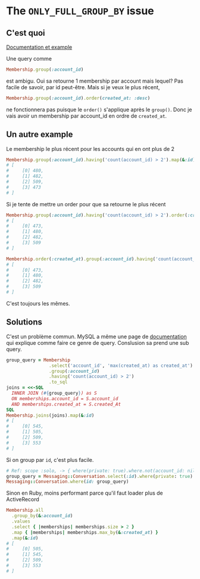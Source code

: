 # The `ONLY_FULL_GROUP_BY` issue

## C'est quoi

[Documentation et example](https://www.percona.com/blog/2019/05/13/solve-query-failures-regarding-only_full_group_by-sql-mode/)

Une query comme

```ruby
Membership.group(:account_id)
```

est ambigu. Oui sa retourne 1 membership par account mais lequel? Pas facile de savoir, par id peut-être. Mais si je veux le plus récent, 

```ruby
Membership.group(:account_id).order(created_at: :desc)
```

ne fonctionnera pas puisque le `order()` s'applique après le `group()`. Donc je vais avoir un membership par account_id
en ordre de `created_at`.

## Un autre example

Le membership le plus récent pour les accounts qui en ont plus de 2

```ruby
Membership.group(:account_id).having('count(account_id) > 2').map(&:id)
# [
#     [0] 480,
#     [1] 482,
#     [2] 509,
#     [3] 473
# ]
```

Si je tente de mettre un order pour que sa retourne le plus récent

```ruby
Membership.group(:account_id).having('count(account_id) > 2').order(:created_at).map(&:id)
# [
#     [0] 473,
#     [1] 480,
#     [2] 482,
#     [3] 509
# ]
```

```ruby
Membership.order(:created_at).group(:account_id).having('count(account_id) > 2').map(&:id)
# [
#     [0] 473,
#     [1] 480,
#     [2] 482,
#     [3] 509
# ]
```

C'est toujours les mêmes.


## Solutions

C'est un problème commun. MySQL a même une page de [documentation](https://dev.mysql.com/doc/refman/5.6/en/example-maximum-column-group-row.html)
 qui explique comme faire ce genre de query. Conslusion sa prend une sub query.


```ruby
group_query = Membership
                .select('account_id', 'max(created_at) as created_at')
                .group(:account_id)
                .having('count(account_id) > 2')
                .to_sql
joins = <<-SQL
  INNER JOIN (#{group_query}) as S
  ON memberships.account_id = S.account_id
  AND memberships.created_at = S.created_At
SQL
Membership.joins(joins).map(&:id)
# [
#     [0] 545,
#     [1] 505,
#     [2] 509,
#     [3] 553
# ]
```

Si on group par `id`, c'est plus facile.

```ruby
# Ref: scope :solo, -> { where(private: true).where.not(account_id: nil).joins(:conversers).group(:id).having('count(mess__conversers.id) = 1') }
group_query = Messaging::Conversation.select(:id).where(private: true).where.not(account_id: nil).joins(:conversers).group(:id).having('count(mess__conversers.id) = 1')
Messaging::Conversation.where(id: group_query)
```

Sinon en Ruby, moins performant parce qu'il faut loader plus de ActiveRecord

```ruby
Membership.all
  .group_by(&:account_id)
  .values
  .select { |memberships| memberships.size > 2 }
  .map { |memberships| memberships.max_by(&:created_at) }
  .map(&:id)
# [
#     [0] 505,
#     [1] 545,
#     [2] 509,
#     [3] 553
# ]
```


